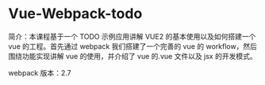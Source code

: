 # Vue-Webpack-todo

简介：本课程基于一个 TODO 示例应用讲解 VUE2 的基本使用以及如何搭建一个 vue 的工程。首先通过 webpack 我们搭建了一个完善的 vue 的 workflow，然后围绕功能实现讲解 vue 的使用，并介绍了 vue 的.vue 文件以及 jsx 的开发模式。

webpack 版本：2.7
